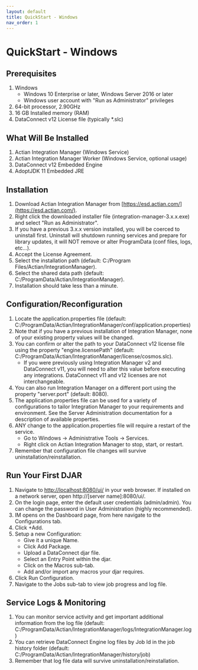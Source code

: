 ```yaml
---
layout: default
title: QuickStart - Windows
nav_order: 1
---
```

# QuickStart - Windows

## Prerequisites

1. Windows
   * Windows 10 Enterprise or later, Windows Server 2016 or later
   * Windows user account with "Run as Administrator" privileges
2. 64-bit processor, 2.90GHz
3. 16 GB Installed memory (RAM)
4. DataConnect v12 License file (typically \*.slc)

## What Will Be Installed

1. Actian Integration Manager (Windows Service)
2. Actian Integration Manager Worker (Windows Service, optional usage)
3. DataConnect v12 Embedded Engine
4. AdoptJDK 11 Embedded JRE

## Installation

1. Download Actian Integration Manager from [https://esd.actian.com/](https://esd.actian.com/).
2. Right click the downloaded installer file (integration-manager-3.x.x.exe) and select "Run as Administrator".
3. If you have a previous 3.x.x version installed, you will be coerced to uninstall first. Uninstall will shutdown running services and prepare for library updates, it will NOT remove or alter ProgramData (conf files, logs, etc...).
4. Accept the License Agreement.
5. Select the installation path (default: C:/Program Files/Actian/IntegrationManager).
6. Select the shared data path (default: C:/ProgramData/Actian/IntegrationManager).
7. Installation should take less than a minute.

## Configuration/Reconfiguration

1. Locate the application.properties file (default: C:/ProgramData/Actian/IntegrationManager/conf/application.properties)
2. Note that if you have a previous installation of Integration Manager, none of your existing property values will be changed.&#x20;
3. You can confirm or alter the path to your DataConnect v12 license file using the property "engine.licensePath" (default: C:/ProgramData/Actian/IntegrationManager/license/cosmos.slc).
   * If you were previously using Integration Manager v2 and DataConnect v11, you will need to alter this value before executing any integrations. DataConnect v11 and v12 licenses are not interchangeable.
4. You can also run Integration Manager on a different port using the property "server.port" (default: 8080).
5. The application.properties file can be used for a variety of configurations to tailor Integration Manager to your requirements and environment. See the Server Administration documentation for a description of available properties.
6. ANY change to the application.properties file will require a restart of the service.
   * Go to Windows → Administrative Tools → Services.
   * Right click on Actian Integration Manager to stop, start, or restart.
7. Remember that configuration file changes will survive uninstallation/reinstallation.

## Run Your First DJAR

1. Navigate to [http://localhost:8080/ui/](http://localhost:8080/ui/) in your web browser. If installed on a network server, open http://[server name]:8080/ui/.
2. On the login page, enter the default user credentials (admin/admin). You can change the password in User Administration (highly recommended).
3. IM opens on the Dashboard page, from here navigate to the Configurations tab.
4. Click +Add.
5. Setup a new Configuration:
   * Give it a unique Name.
   * Click Add Package.
   * Upload a DataConnect djar file.
   * Select an Entry Point within the djar.
   * Click on the Macros sub-tab.
   * Add and/or import any macros your djar requires.
6. Click Run Configuration.
7. Navigate to the Jobs sub-tab to view job progress and log file.

## Service Logs & Monitoring

1. You can monitor service activity and get important additional information from the log file (default:  C:/ProgramData/Actian/IntegrationManager/logs/IntegrationManager.log)
2. You can retrieve DataConnect Engine log files by Job Id in the job history folder (default: C:/ProgramData/Actian/IntegrationManager/history/job)
3. Remember that log file data will survive uninstallation/reinstallation.&#x20;
